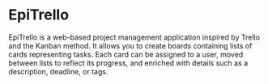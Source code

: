 # EpiTrello
EpiTrello is a web-based project management application inspired by Trello and the Kanban method. It allows you to create boards containing lists of cards representing tasks. Each card can be assigned to a user, moved between lists to reflect its progress, and enriched with details such as a description, deadline, or tags.
